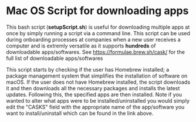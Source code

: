 # Mac OS Script for downloading apps
This bash script (**setupScript.sh**) is useful for downloading multiple apps at once by simply running a script via a command line. 
This script can be used during onboarding processes at companies when a new user receives a computer and is extremly versatile as it 
supports **hundreds** of downloadable apps/softwares. See https://formulae.brew.sh/cask/ for the full list of downloadable apps/softwares

This script starts by checking if the user has Homebrew installed; a package management system that simplifies the installation of software on macOS. If the user does not have Homebrew installed, the script downloads it and then downloads all the necessary packages and installs the latest updates. Following this, the specified apps are then installed. Note if you wanted to alter what apps were to be installed/uninstalled you would simply edit the "CASKS" field with the appropriate name of the app/software you want to install/uninstall which can be found in the link above.
